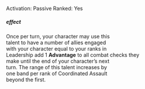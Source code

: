 Activation: Passive
Ranked: Yes
##### effect
Once per turn, your character may use this  
talent to have a number of allies engaged  
with your character equal to your ranks in  
Leadership add 1 **Advantage** to all combat checks they  
make until the end of your character’s next  
turn. The range of this talent increases by  
one band per rank of Coordinated Assault  
beyond the first.